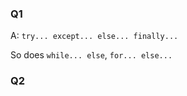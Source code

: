 ### Q1
A: `try... except... else... finally...`

So does `while... else`, `for... else...`

### Q2

